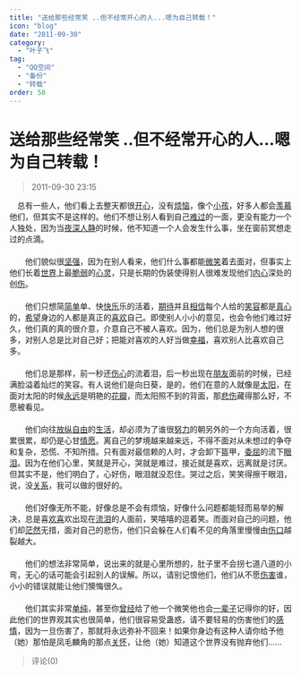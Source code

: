 ```yaml
---
title: "送给那些经常笑 ..但不经常开心的人...嗯为自己转载！"
icon: "blog"
date: "2011-09-30"
category:
  - "叶子飞"
tag:
  - "QQ空间"
  - "备份"
  - "转载"
order: 50
---
```

# 送给那些经常笑 ..但不经常开心的人...嗯为自己转载！
> 2011-09-30 23:15


　总有一些人，他们看上去整天都很[开心](http://www.qqzzhh.com/tags.php?/%BF%AA%D0%C4/)，没有[烦恼](http://www.qqzzhh.com/tags.php?/%B7%B3%C4%D5/)，像个[小孩](http://www.qqzzhh.com/tags.php?/%D0%A1%BA%A2/)，好多人都会[羡慕](http://www.qqzzhh.com/tags.php?/%CF%DB%C4%BD/)他们，但其实不是这样的。他们不想让别人看到自己[难过](http://www.qqzzhh.com/tags.php?/%C4%D1%B9%FD/)的一面，更没有能力一个人独处，因为当[夜深人静](http://www.qqzzhh.com/tags.php?/%D2%B9%C9%EE%C8%CB%BE%B2/)的时候，他不知道一个人会发生什么事，坐在窗前冥想走过的点滴。  
　　  
　　他们貌似很[坚强](http://www.qqzzhh.com/tags.php?/%BC%E1%C7%BF/)，因为在别人看来，他们什么事都能[微笑](http://www.qqzzhh.com/tags.php?/%CE%A2%D0%A6/)着去面对，但事实上他们长着[世界](http://www.qqzzhh.com/tags.php?/%CA%C0%BD%E7/)上最[脆弱](http://www.qqzzhh.com/tags.php?/%B4%E0%C8%F5/)的[心灵](http://www.qqzzhh.com/tags.php?/%D0%C4%C1%E9/)，只是长期的伪装使得别人很难发现他们[内心](http://www.qqzzhh.com/tags.php?/%C4%DA%D0%C4/)深处的创[伤](http://www.qqzzhh.com/tags.php?/%C9%CB/)。  
　　  
　　他们只想简[简单](http://www.qqzzhh.com/tags.php?/%BC%F2%B5%A5/)单、快[快乐](http://www.qqzzhh.com/tags.php?/%BF%EC%C0%D6/)乐的活着，[期待](http://www.qqzzhh.com/tags.php?/%C6%DA%B4%FD/)并且[相信](http://www.qqzzhh.com/tags.php?/%CF%E0%D0%C5/)每个人给的[笑容](http://www.qqzzhh.com/tags.php?/%D0%A6%C8%DD/)都是[真心](http://www.qqzzhh.com/tags.php?/%D5%E6%D0%C4/)的，[希望](http://www.qqzzhh.com/tags.php?/%C3%FC%D4%CB/)身边的人都是真正的[喜欢](http://www.qqzzhh.com/tags.php?/%CF%B2%BB%B6/)自己。即使别人小小的意见，也会令他们难过好久，他们真的真的很介意，介意自己不被人喜欢。因为，他们总是为别人想的很多，对别人总是比对自己好；把能对喜欢的人好当做[幸福](http://www.qqzzhh.com/tags.php?/%D0%D2%B8%A3/)，喜欢别人比喜欢自己多。  
　　  
　　他们总是那样，前一秒还[伤心](http://www.qqzzhh.com/tags.php?/%C9%CB%D0%C4/)的流着泪，后一秒出现在[朋友](http://www.qqzzhh.com/tags.php?/%C5%F3%D3%D1/)面前的时候，已经满脸溢着灿烂的笑容。有人说他们是向日葵，是的，他们在意的人就像是[太阳](http://www.qqzzhh.com/tags.php?/%CC%AB%D1%F4/)，在面对太阳的时候[永远](http://www.qqzzhh.com/tags.php?/%D3%C0%D4%B6/)是明艳的[花瓣](http://www.qqzzhh.com/tags.php?/%BB%A8%B0%EA/)，而太阳照不到的背面，那[悲伤](http://www.qqzzhh.com/tags.php?/%B1%AF%C9%CB/)藏得那么好，不愿被看见。  
　　  
　　他们向往[放纵](http://www.qqzzhh.com/tags.php?/%B7%C5%D7%DD/)[自由](http://www.qqzzhh.com/tags.php?/%D7%D4%D3%C9/)的[生活](http://www.qqzzhh.com/tags.php?/%C9%FA%BB%EE/)，却必须为了谁很[努力](http://www.qqzzhh.com/tags.php?/%C5%AC%C1%A6/)的朝另外的一个方向活着，很累很累，却仍是心甘[情愿](http://www.qqzzhh.com/tags.php?/%C7%E9%D4%B8/)。离自己的梦境越来越来远，不得不面对从未想过的争夺和复杂，恐慌、不知所措。只有面对最信赖的人时，才会卸下盔甲，[委屈](http://www.qqzzhh.com/tags.php?/%CE%AF%C7%FC/)的流下[眼泪](http://www.qqzzhh.com/tags.php?/%D1%DB%C0%E1/)。因为在他们心里，笑就是开心，哭就是难过，接近就是喜欢，远离就是讨厌。但其实不是，他们明白了，心好伤，眼泪就没忍住。哭过之后，笑笑得擦干眼泪，说，没[关系](http://www.qqzzhh.com/tags.php?/%B9%D8%CF%B5/)，我可以做的很好的。  
　　  
　　他们好像无所不能，好像总是不会有烦恼，好像什么问题都能轻而易举的解决，总是喜[欢喜](http://www.qqzzhh.com/tags.php?/%BB%B6%CF%B2/)欢出现在[流泪](http://www.qqzzhh.com/tags.php?/%C1%F7%C0%E1/)的人面前，笑嘻嘻的逗着笑。而面对自己的问题，他们却[茫然](http://www.qqzzhh.com/tags.php?/%C3%A3%C8%BB/)无措，面对自己的悲伤，他们只会躲在人们看不见的角落里慢慢由[伤口](http://www.qqzzhh.com/tags.php?/%C9%CB%BF%DA/)越裂越大。  
　　  
　　他们的想法非常简单，说出来的就是心里所想的，肚子里不会拐七道八道的小弯，无心的话可能会引起别人的误解。所以，请别记恨他们，他们从不愿[伤害](http://www.qqzzhh.com/tags.php?/%C9%CB%BA%A6/)谁，小小的错误就能让他们懊悔很久。  
　　  
　　他们其实非常[单纯](http://www.qqzzhh.com/tags.php?/%B5%A5%B4%BF/)，甚至你[曾经](http://www.qqzzhh.com/tags.php?/%D4%F8%BE%AD/)给了他一个微笑他也会[一辈子](http://www.qqzzhh.com/tags.php?/%D2%BB%B1%B2%D7%D3/)记得你的好，因此他们的世界观其实也很简单，他们很容易受蛊惑，请不要轻易的伤害他们的[感情](http://www.qqzzhh.com/tags.php?/%B8%D0%C7%E9/)，因为一旦伤害了，那就将永远弥补不回来！如果你身边有这种人请你给予他（她）那怕是凤毛麟角的那点[关怀](http://www.qqzzhh.com/tags.php?/%B9%D8%BB%B3/)，让他（她）知道这个世界没有抛弃他们......
> 评论(0)

